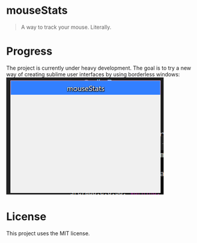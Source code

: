 # mouseStats

> A way to track your mouse. Literally.


# Progress

The project is currently under heavy development. The goal is to try a new way of creating
sublime user interfaces by using borderless windows:
![Borderless](./img/borderless.png)


# License

This project uses the MIT license.
